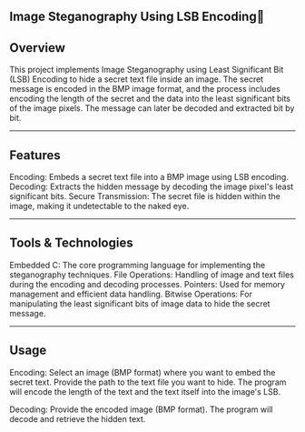 Image Steganography Using LSB Encoding🔐
-----------------------------------------------------------------------------------------------------------------------------------------------------------------------------
Overview
-----------------------------------------------------------------------------------------------------------------------------------------------------------------------------

This project implements Image Steganography using Least Significant Bit (LSB) Encoding to hide a secret text file inside an image. The secret message is encoded in the BMP image format, and the process includes encoding the length of the secret and the data into the least significant bits of the image pixels. The message can later be decoded and extracted bit by bit.

------------------------------------------------------------------------------------------------------------------------------------------------------------------------------
Features
------------------------------------------------------------------------------------------------------------------------------------------------------------------------------

Encoding: Embeds a secret text file into a BMP image using LSB encoding.
Decoding: Extracts the hidden message by decoding the image pixel's least significant bits.
Secure Transmission: The secret file is hidden within the image, making it undetectable to the naked eye.

-----------------------------------------------------------------------------------------------------------------------------------------------------------------------------
Tools & Technologies
------------------------------------------------------------------------------------------------------------------------------------------------------------------------------

Embedded C: The core programming language for implementing the steganography techniques.
File Operations: Handling of image and text files during the encoding and decoding processes.
Pointers: Used for memory management and efficient data handling.
Bitwise Operations: For manipulating the least significant bits of image data to hide the secret message.

-----------------------------------------------------------------------------------------------------------------------------------------------------------------------------
Usage
------------------------------------------------------------------------------------------------------------------------------------------------------------------------------

Encoding:
Select an image (BMP format) where you want to embed the secret text.
Provide the path to the text file you want to hide.
The program will encode the length of the text and the text itself into the image's LSB.

Decoding:
Provide the encoded image (BMP format).
The program will decode and retrieve the hidden text.
